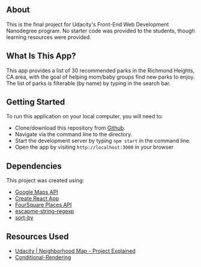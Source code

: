 
## About

This is the final project for Udacity's Front-End Web Development Nanodegree program. No starter code was provided to the students, though learning resources were provided.

## What Is This App?

This app provides a list of 30 recommended parks in the Richmond Heights, CA area, with the goal of helping mom/baby groups find new parks to enjoy. The list of parks is filterable (by name) by typing in the search bar.


## Getting Started

To run this application on your local computer, you will need to:
* Clone/download this repository from [Github](https://github.com/Tahkus/neighborhood-map).
* Navigate via the command line to the directory.
* Start the development server by typing `npm start` in the command line.
* Open the app by visiting `http://localhost:3000` in your browser

## Dependencies

This project was created using:

* [Google Maps API](https://developers.google.com/maps/documentation/javascript/tutorial)
* [Create React App](https://github.com/facebook/create-react-app)
* [FourSquare Places API](https://developer.foursquare.com/docs/api)
* [escapme-string-regexp](https://www.npmjs.com/package/escape-string-regexp)
* [sort-by](https://www.npmjs.com/package/sort-by)

## Resources Used

* [Udacity | Neighborhood Map - Project Explained](https://www.youtube.com/playlist?list=PLgOB68PvvmWCGNn8UMTpcfQEiITzxEEA1)
* [Conditional-Rendering](https://reactjs.org/docs/conditional-rendering.html)
